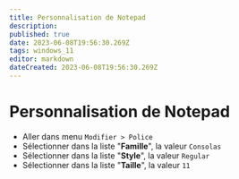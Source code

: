 ```yaml
---
title: Personnalisation de Notepad
description: 
published: true
date: 2023-06-08T19:56:30.269Z
tags: windows_11
editor: markdown
dateCreated: 2023-06-08T19:56:30.269Z
---
```


# Personnalisation de Notepad

- Aller dans menu `Modifier > Police`
- Sélectionner dans la liste "**Famille**", la valeur `Consolas`
- Sélectionner dans la liste "**Style**", la valeur `Regular`
- Sélectionner dans la liste "**Taille**", la valeur `11`


